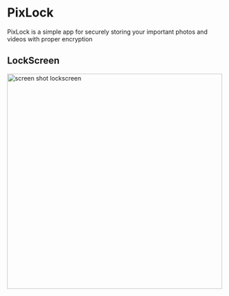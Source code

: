 # PixLock

PixLock is a simple app for securely storing your important photos and videos with proper encryption 

## LockScreen

<img height="500" alt="screen shot lockscreen" src="https://github.com/amanverma-765/PixLock/assets/46085882/bce3efec-a8d7-4773-9b21-32e3fe495569"></img>
